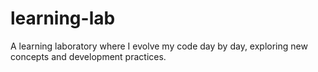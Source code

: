 # learning-lab
A learning laboratory where I evolve my code day by day, exploring new concepts and development practices.
